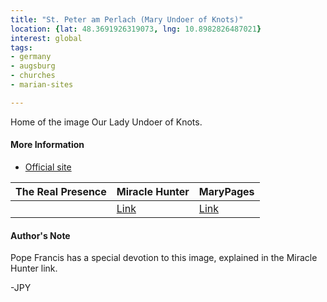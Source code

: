 ```yaml
---
title: "St. Peter am Perlach (Mary Undoer of Knots)"
location: {lat: 48.3691926319073, lng: 10.8982826487021}
interest: global
tags:
- germany
- augsburg
- churches
- marian-sites

---
```



Home of the image Our Lady Undoer of Knots.

#### More Information

* [Official site](https://sankt-peter-am-perlach.de)


| The Real Presence | Miracle Hunter | MaryPages |
| --- | --- | --- |
|  | [Link](https://www.miraclehunter.com/news/francis/francis-marian-devotion.html) | [Link](https://www.marypages.com/mary-undoer-of-knots.html) |




#### Author's Note

Pope Francis has a special devotion to this image, explained in the Miracle Hunter link.

-JPY




